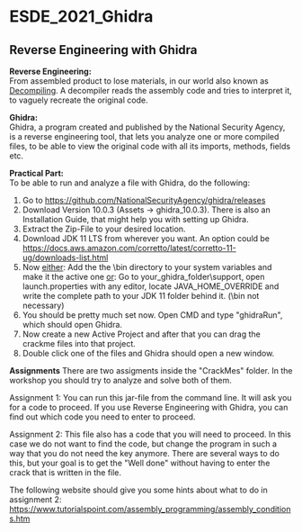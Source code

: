 # ESDE_2021_Ghidra

## Reverse Engineering with Ghidra

**Reverse Engineering:**  
From assembled product to lose materials, in our world also known as <u>Decompiling</u>. A decompiler reads the assembly code and tries to interpret it, to vaguely recreate the original code. 

**Ghidra:**  
Ghidra, a program created and published by the National Security Agency, is a reverse engineering tool, that lets you analyze one or more compiled files, to be able to view the original code with all its imports, methods, fields etc.

**Practical Part:**  
To be able to run and analyze a file with Ghidra, do the following:  
1. Go to https://github.com/NationalSecurityAgency/ghidra/releases
2. Download Version 10.0.3 (Assets -> ghidra_10.0.3). There is also an Installation Guide, that might help you with setting up Ghidra.
3. Extract the Zip-File to your desired location.
4. Download JDK 11 LTS from wherever you want. An option could be https://docs.aws.amazon.com/corretto/latest/corretto-11-ug/downloads-list.html
5. Now <u>either</u>: Add the the \bin directory to your system variables and make it the active one <u>or</u>: Go to your_ghidra_folder\support, open launch.properties with any editor, locate JAVA_HOME_OVERRIDE and write the complete path to your JDK 11 folder behind it. (\bin not necessary)
6. You should be pretty much set now. Open CMD and type "ghidraRun", which should open Ghidra.
7. Now create a new Active Project and after that you can drag the crackme files into that project.
8. Double click one of the files and Ghidra should open a new window.

**Assignments**
There are two assigments inside the "CrackMes" folder. In the workshop you should try to analyze and solve both of them. 

Assignment 1:
You can run this jar-file from the command line. It will ask you for a code to proceed. If you use Reverse Engineering with Ghidra, you can find out which code you need to enter to proceed.

Assignment 2:
This file also has a code that you will need to proceed. In this case we do not want to find the code, but change the program in such a way that you do not need the key anymore. There are several ways to do this, but your goal is to get the "Well done" without having to enter the crack that is written in the file.

The following website should give you some hints about what to do in assignment 2:
https://www.tutorialspoint.com/assembly_programming/assembly_conditions.htm
